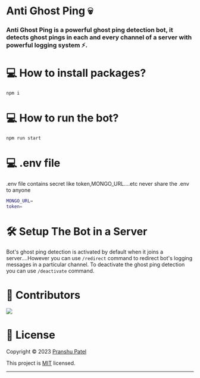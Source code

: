 # Anti Ghost Ping 💀

### Anti Ghost Ping is a powerful ghost ping detection bot, it detects ghost pings in each and every channel of a server with powerful logging system ⚡.

# 💻 How to install packages?

```sh
npm i
```

# 💻 How to run the bot?

```sh
npm run start
```

# 💻 .env file

.env file contains secret like token,MONGO_URL....etc
never share the .env to anyone

```sh
MONGO_URL=
token=
```

# 🛠️ Setup The Bot in a Server

Bot's ghost ping detection is activated by default when it joins a server....However you can use `/redirect` command to redirect bot's logging messages in a particular channel. To deactivate the ghost ping detection you can use `/deactivate` command.

# 🤝 Contributors

<a href="https://github.com/pranshu05/Anti-Ghost-Ping/graphs/contributors">
  <img src="https://contrib.rocks/image?repo=pranshu05/Anti-Ghost-Ping" />
</a>

# 📝 License

Copyright © 2023 [Pranshu Patel](https://github.com/pranshu05)

This project is [MIT](https://opensource.org/licenses/MIT) licensed.

---
